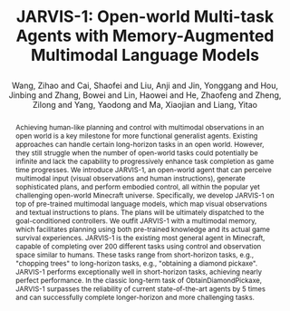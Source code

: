 ---
layout: pub
type: journal
title: >
    JARVIS-1: Open-world Multi-task Agents with Memory-Augmented Multimodal Language Models
author: Wang, Zihao  and Cai, Shaofei and Liu, Anji and Jin, Yonggang and Hou, Jinbing and Zhang, Bowei and Lin, Haowei and He, Zhaofeng and Zheng, Zilong and Yang, Yaodong and Ma, Xiaojian and Liang, Yitao
year: 2024
journal: TPAMI
abbr: TPAMI'24
arxiv: 2311.05997
# preprint: true
website: https://craftjarvis-jarvis1.github.io/
abstract: >
    Achieving human-like planning and control with multimodal observations in an open world is a key milestone for more functional generalist agents. Existing approaches can handle certain long-horizon tasks in an open world. However, they still struggle when the number of open-world tasks could potentially be infinite and lack the capability to progressively enhance task completion as game time progresses. We introduce JARVIS-1, an open-world agent that can perceive multimodal input (visual observations and human instructions), generate sophisticated plans, and perform embodied control, all within the popular yet challenging open-world Minecraft universe. Specifically, we develop JARVIS-1 on top of pre-trained multimodal language models, which map visual observations and textual instructions to plans. The plans will be ultimately dispatched to the goal-conditioned controllers. We outfit JARVIS-1 with a multimodal memory, which facilitates planning using both pre-trained knowledge and its actual game survival experiences. JARVIS-1 is the existing most general agent in Minecraft, capable of completing over 200 different tasks using control and observation space similar to humans. These tasks range from short-horizon tasks, e.g., "chopping trees" to long-horizon tasks, e.g., "obtaining a diamond pickaxe". JARVIS-1 performs exceptionally well in short-horizon tasks, achieving nearly perfect performance. In the classic long-term task of ObtainDiamondPickaxe, JARVIS-1 surpasses the reliability of current state-of-the-art agents by 5 times and can successfully complete longer-horizon and more challenging tasks.
bibtex: >
    @article{wang2023jarvis1,
        title   = {JARVIS-1: Open-World Multi-task Agents with Memory-Augmented Multimodal Language Models},
        author  = {Zihao Wang and Shaofei Cai and Anji Liu and Yonggang Jin and Jinbing Hou and Bowei Zhang and Haowei Lin and Zhaofeng He and Zilong Zheng and Yaodong Yang and Xiaojian Ma and Yitao Liang},
        year    = {2023},
        journal = {arXiv preprint arXiv: 2311.05997}
    }
---